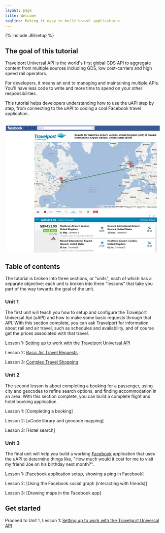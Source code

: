 ```yaml
---
layout: page
title: Welcome
tagline: Making it easy to build travel applications
---
```

{% include JB/setup %}

## The goal of this tutorial

Travelport Universal API is the world's first global GDS API to aggregate content from multiple sources including GDS, low cost-carriers and high speed rail operators.

For developers, it means an end to managing and maintaining multiple APIs. You'll have less code to write and more time to spend on your other responsibilities.

This tutorial helps developers understanding how to use the uAPI step by step, from connecting to the uAPI to coding a cool Facebook travel application. 

<p align="center">
<br/>
<img src="images/TP-facebook-app.jpg"/>
<br/>
</p>

## Table of contents

The tutorial is broken into three sections, or "units", each of which has a separate objective; each unit is broken into three "lessons" that take you part of the way towards the goal of the unit.

### Unit 1

The first unit will teach you how to setup and configure the Travelport Universal Api (uAPI) and how to make some basic requests through that API.  With this section complete, you can ask Travelport for information about rail and air travel, such as schedules and availability, and of course get the prices associated with that travel.

Lesson 1: [Setting up to work with the Travelport Universal API](lesson_1-1.html)
	
Lesson 2: [Basic Air Travel Requests](lesson_1-2.html)
	
Lesson 3: [Complex Travel Shopping](lesson_1-3.html)
	

### Unit 2

The second lesson is about completing a booking for a passenger, using city and geocodes to refine search options, and finding accommodation in an area. With this section complete, you can build a complete flight and hotel booking application.

Lesson 1: [Completing a booking]

Lesson 2: [uCode library and geocode mapping]
	
Lesson 3: [Hotel search]


### Unit 3

The final unit will help you build a working [Facebook](http://www.facebook.com) application that uses the uAPI to determine things like, "How much would it cost for me to visit my friend Joe on his birthday next month?".

Lesson 1: [Facebook application setup, showing a ping in Facebook]
	
Lesson 2: [Using the Facebook social graph (interacting with friends)]
	
Lesson 3: [Drawing maps in the Facebook app]


## Get started

Proceed to Unit 1, Lesson 1: [Setting up to work with the Travelport Universal API](lesson_1-1.html)

<!-- 
## Blog Posts

<ul class="posts">
  {% for post in site.posts %}
    <li><span>{{ post.date | date_to_string }}</span> &raquo; <a href="{{ BASE_PATH }}{{ post.url }}">{{ post.title }}</a></li>
  {% endfor %}
</ul>

## This Website

This website is part of a larger system, [GitHub](http://www.github.com), that allows to make your own copy of this website and the tutorial code, raise issues or comment about the code or documentation, make your own changes and have the "pulled" into this tutorial by the authors, and read the work of many others who are using the site.

-->


